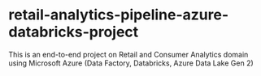 # retail-analytics-pipeline-azure-databricks-project
This is an end-to-end project on Retail and Consumer Analytics domain using Microsoft Azure (Data Factory, Databricks, Azure Data Lake Gen 2)
